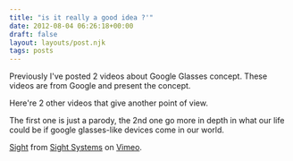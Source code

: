 ```yaml
---
title: "is it really a good idea ?'"
date: 2012-08-04 06:26:18+00:00
draft: false
layout: layouts/post.njk
tags: posts
---
```


Previously I've posted 2 videos about Google Glasses concept. These videos are from Google and present the concept.

Here're 2 other videos that give another point of view.

The first one is just a parody, the 2nd one go more in depth in what our life could be if google glasses-like devices come in our world.





[Sight](http://vimeo.com/46304267) from [Sight Systems](http://vimeo.com/user12664635) on [Vimeo](http://vimeo.com).
